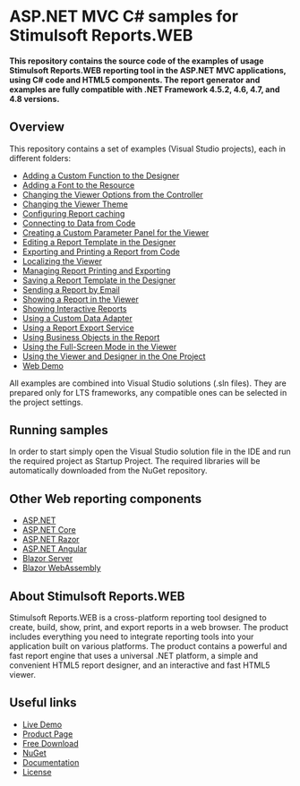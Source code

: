 # ASP.NET MVC C# samples for Stimulsoft Reports.WEB

#### This repository contains the source code of the examples of usage Stimulsoft Reports.WEB reporting tool in the ASP.NET MVC applications, using C# code and HTML5 components. The report generator and examples are fully compatible with .NET Framework 4.5.2, 4.6, 4.7, and 4.8 versions.

## Overview
This repository contains a set of examples (Visual Studio projects), each in different folders:
* [Adding a Custom Function to the Designer](https://github.com/stimulsoft/Samples-Reports.WEB-for-ASP.NET-MVC/tree/master/Adding%20a%20Custom%20Function%20to%20the%20Designer)
* [Adding a Font to the Resource](https://github.com/stimulsoft/Samples-Reports.WEB-for-ASP.NET-MVC/tree/master/Adding%20a%20Font%20to%20the%20Resource)
* [Changing the Viewer Options from the Controller](https://github.com/stimulsoft/Samples-Reports.WEB-for-ASP.NET-MVC/tree/master/Changing%20the%20Viewer%20Options%20from%20the%20Controller)
* [Changing the Viewer Theme](https://github.com/stimulsoft/Samples-Reports.WEB-for-ASP.NET-MVC/tree/master/Changing%20the%20Viewer%20Theme)
* [Configuring Report caching](https://github.com/stimulsoft/Samples-Reports.WEB-for-ASP.NET-MVC/tree/master/Configuring%20Report%20caching)
* [Connecting to Data from Code](https://github.com/stimulsoft/Samples-Reports.WEB-for-ASP.NET-MVC/tree/master/Connecting%20to%20Data%20from%20Code)
* [Creating a Custom Parameter Panel for the Viewer](https://github.com/stimulsoft/Samples-Reports.WEB-for-ASP.NET-MVC/tree/master/Creating%20a%20Custom%20Parameter%20Panel%20for%20the%20Viewer)
* [Editing a Report Template in the Designer](https://github.com/stimulsoft/Samples-Reports.WEB-for-ASP.NET-MVC/tree/master/Editing%20a%20Report%20Template%20in%20the%20Designer)
* [Exporting and Printing a Report from Code](https://github.com/stimulsoft/Samples-Reports.WEB-for-ASP.NET-MVC/tree/master/Exporting%20and%20Printing%20a%20Report%20from%20Code)
* [Localizing the Viewer](https://github.com/stimulsoft/Samples-Reports.WEB-for-ASP.NET-MVC/tree/master/Localizing%20the%20Viewer)
* [Managing Report Printing and Exporting](https://github.com/stimulsoft/Samples-Reports.WEB-for-ASP.NET-MVC/tree/master/Managing%20Report%20Printing%20and%20Exporting)
* [Saving a Report Template in the Designer](https://github.com/stimulsoft/Samples-Reports.WEB-for-ASP.NET-MVC/tree/master/Saving%20a%20Report%20Template%20in%20the%20Designer)
* [Sending a Report by Email](https://github.com/stimulsoft/Samples-Reports.WEB-for-ASP.NET-MVC/tree/master/Sending%20a%20Report%20by%20Email)
* [Showing a Report in the Viewer](https://github.com/stimulsoft/Samples-Reports.WEB-for-ASP.NET-MVC/tree/master/Showing%20a%20Report%20in%20the%20Viewer)
* [Showing Interactive Reports](https://github.com/stimulsoft/Samples-Reports.WEB-for-ASP.NET-MVC/tree/master/Showing%20Interactive%20Reports)
* [Using a Custom Data Adapter](https://github.com/stimulsoft/Samples-Reports.WEB-for-ASP.NET-MVC/tree/master/Using%20a%20Custom%20Data%20Adapter)
* [Using a Report Export Service](https://github.com/stimulsoft/Samples-Reports.WEB-for-ASP.NET-MVC/tree/master/Using%20a%20Report%20Export%20Service)
* [Using Business Objects in the Report](https://github.com/stimulsoft/Samples-Reports.WEB-for-ASP.NET-MVC/tree/master/Using%20Business%20Objects%20in%20the%20Report)
* [Using the Full-Screen Mode in the Viewer](https://github.com/stimulsoft/Samples-Reports.WEB-for-ASP.NET-MVC/tree/master/Using%20the%20Full-Screen%20Mode%20in%20the%20Viewer)
* [Using the Viewer and Designer in the One Project](https://github.com/stimulsoft/Samples-Reports.WEB-for-ASP.NET-MVC/tree/master/Using%20the%20Viewer%20and%20Designer%20in%20the%20One%20Project)
* [Web Demo](https://github.com/stimulsoft/Samples-Reports.WEB-for-ASP.NET-MVC/tree/master/Web%20Demo)

All examples are combined into Visual Studio solutions (.sln files). They are prepared only for LTS frameworks, any compatible ones can be selected in the project settings.

## Running samples
In order to start simply open the Visual Studio solution file in the IDE and run the required project as Startup Project. The required libraries will be automatically downloaded from the NuGet repository.

## Other Web reporting components
* [ASP.NET](https://github.com/stimulsoft/Samples-Reports.WEB-for-ASP.NET)
* [ASP.NET Core](https://github.com/stimulsoft/Samples-Reports.WEB-for-ASP.NET-Core)
* [ASP.NET Razor](https://github.com/stimulsoft/Samples-Reports.WEB-for-ASP.NET-Razor)
* [ASP.NET Angular](https://github.com/stimulsoft/Samples-Reports.WEB-for-ASP.NET-Angular)
* [Blazor Server](https://github.com/stimulsoft/Samples-Reports.WEB-for-Blazor-Server)
* [Blazor WebAssembly](https://github.com/stimulsoft/Samples-Reports.WEB-for-Blazor-WebAssembly)

## About Stimulsoft Reports.WEB
Stimulsoft Reports.WEB is a cross-platform reporting tool designed to create, build, show, print, and export reports in a web browser. The product includes everything you need to integrate reporting tools into your application built on various platforms. The product contains a powerful and fast report engine that uses a universal .NET platform, a simple and convenient HTML5 report designer, and an interactive and fast HTML5 viewer.

## Useful links
* [Live Demo](http://demo.stimulsoft.com/#Net)
* [Product Page](https://www.stimulsoft.com/en/products/reports-web)
* [Free Download](https://www.stimulsoft.com/en/downloads)
* [NuGet](https://www.nuget.org/packages/Stimulsoft.Reports.Web)
* [Documentation](https://www.stimulsoft.com/en/documentation/online/programming-manual/index.html?reports_web_asp_net_mvc.htm)
* [License](LICENSE.md)
